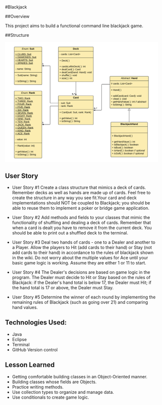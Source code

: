 #Blackjack

##Overview

This project aims to build a functional command line blackjack game. 

##Structure

![UML](UML.png)

## User Story

* User Story #1
Create a class structure that mimics a deck of cards. Remember decks as well as hands are made up of cards. Feel free to create the structure in any way you see fit.Your card and deck implementations should NOT be coupled to Blackjack; you should be able to reuse them to implement a poker or bridge game application.

* User Story #2
Add methods and fields to your classes that mimic the functionality of shuffling and dealing a deck of cards. Remember that when a card is dealt you have to remove it from the current deck. You should be able to print out a shuffled deck to the terminal.

* User Story #3
Deal two hands of cards - one to a Dealer and another to a Player. Allow the players to Hit (add cards to their hand) or Stay (not add cards to their hand) in accordance to the rules of blackjack shown in the wiki. Do not worry about the multiple values for Ace until your basic game logic is working. Assume they are either 1 or 11 to start.

* User Story #4
The Dealer's decisions are based on game logic in the program. The Dealer must decide to Hit or Stay based on the rules of Blackjack: if the Dealer's hand total is below 17, the Dealer must Hit; if the hand total is 17 or above, the Dealer must Stay.

* User Story #5
Determine the winner of each round by implementing the remaining rules of Blackjack (such as going over 21) and comparing hand values.

## Technologies Used:
* Java
* Eclipse
* Terminal
* GitHub Version control

## Lesson Learned
* Getting comfortable building classes in an Object-Oriented manner.
* Building classes whose fields are Objects.
* Practice writing methods.
* Use collection types to organize and manage data.
* Use conditionals to create game logic.
